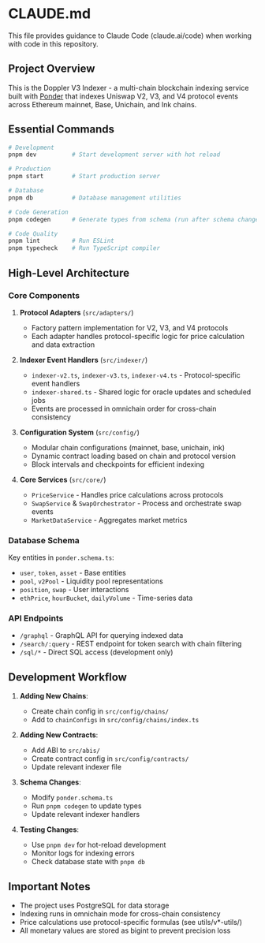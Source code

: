 # CLAUDE.md

This file provides guidance to Claude Code (claude.ai/code) when working with code in this repository.

## Project Overview

This is the Doppler V3 Indexer - a multi-chain blockchain indexing service built with [Ponder](https://ponder.sh/) that indexes Uniswap V2, V3, and V4 protocol events across Ethereum mainnet, Base, Unichain, and Ink chains.

## Essential Commands

```bash
# Development
pnpm dev          # Start development server with hot reload

# Production
pnpm start        # Start production server

# Database
pnpm db           # Database management utilities

# Code Generation
pnpm codegen      # Generate types from schema (run after schema changes)

# Code Quality
pnpm lint         # Run ESLint
pnpm typecheck    # Run TypeScript compiler
```

## High-Level Architecture

### Core Components

1. **Protocol Adapters** (`src/adapters/`)
   - Factory pattern implementation for V2, V3, and V4 protocols
   - Each adapter handles protocol-specific logic for price calculation and data extraction

2. **Indexer Event Handlers** (`src/indexer/`)
   - `indexer-v2.ts`, `indexer-v3.ts`, `indexer-v4.ts` - Protocol-specific event handlers
   - `indexer-shared.ts` - Shared logic for oracle updates and scheduled jobs
   - Events are processed in omnichain order for cross-chain consistency

3. **Configuration System** (`src/config/`)
   - Modular chain configurations (mainnet, base, unichain, ink)
   - Dynamic contract loading based on chain and protocol version
   - Block intervals and checkpoints for efficient indexing

4. **Core Services** (`src/core/`)
   - `PriceService` - Handles price calculations across protocols
   - `SwapService` & `SwapOrchestrator` - Process and orchestrate swap events
   - `MarketDataService` - Aggregates market metrics

### Database Schema

Key entities in `ponder.schema.ts`:
- `user`, `token`, `asset` - Base entities
- `pool`, `v2Pool` - Liquidity pool representations
- `position`, `swap` - User interactions
- `ethPrice`, `hourBucket`, `dailyVolume` - Time-series data

### API Endpoints

- `/graphql` - GraphQL API for querying indexed data
- `/search/:query` - REST endpoint for token search with chain filtering
- `/sql/*` - Direct SQL access (development only)

## Development Workflow

1. **Adding New Chains**: 
   - Create chain config in `src/config/chains/`
   - Add to `chainConfigs` in `src/config/chains/index.ts`

2. **Adding New Contracts**:
   - Add ABI to `src/abis/`
   - Create contract config in `src/config/contracts/`
   - Update relevant indexer file

3. **Schema Changes**:
   - Modify `ponder.schema.ts`
   - Run `pnpm codegen` to update types
   - Update relevant indexer handlers

4. **Testing Changes**:
   - Use `pnpm dev` for hot-reload development
   - Monitor logs for indexing errors
   - Check database state with `pnpm db`

## Important Notes

- The project uses PostgreSQL for data storage
- Indexing runs in omnichain mode for cross-chain consistency
- Price calculations use protocol-specific formulas (see utils/v*-utils/)
- All monetary values are stored as bigint to prevent precision loss